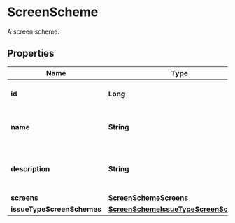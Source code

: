 

# ScreenScheme

A screen scheme.

## Properties

| Name | Type | Description | Notes |
|------------ | ------------- | ------------- | -------------|
|**id** | **Long** | The ID of the screen scheme. |  [optional] |
|**name** | **String** | The name of the screen scheme. |  [optional] |
|**description** | **String** | The description of the screen scheme. |  [optional] |
|**screens** | [**ScreenSchemeScreens**](ScreenSchemeScreens.md) |  |  [optional] |
|**issueTypeScreenSchemes** | [**ScreenSchemeIssueTypeScreenSchemes**](ScreenSchemeIssueTypeScreenSchemes.md) |  |  [optional] |



